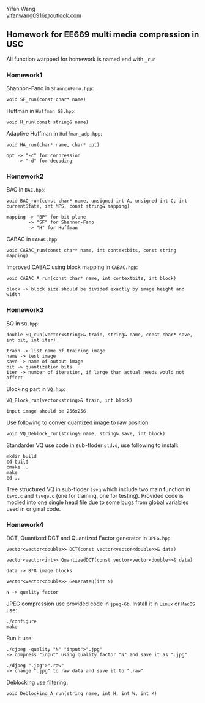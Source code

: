 Yifan Wang  
yifanwang0916@outlook.com

## Homework for EE669 multi media compression in USC  
All function warpped for homework is named end with `_run`  
 
### Homework1
Shannon-Fano in `ShannonFano.hpp`:

    void SF_run(const char* name)
Huffman in `Huffman_GS.hpp`:

    void H_run(const string& name)
Adaptive Huffman in `Huffman_adp.hpp`:  

    void HA_run(char* name, char* opt)

    opt -> "-c" for conpression
        -> "-d" for decoding

### Homework2
BAC in `BAC.hpp`:

    void BAC_run(const char* name, unsigned int A, unsigned int C, int currentState, int MPS, const string& mapping)

    mapping -> "BP" for bit plane
            -> "SF" for Shannon-Fano
            -> "H" for Huffman

CABAC in `CABAC.hpp`:

    void CABAC_run(const char* name, int contextbits, const string mapping)

Improved CABAC using block mapping in  `CABAC.hpp`:

    void CABAC_A_run(const char* name, int contextbits, int block)

    block -> block size should be divided exactly by image height and width

### Homework3
SQ in `SQ.hpp`:

    double SQ_run(vector<string>& train, string& name, const char* save, int bit, int iter)

    train -> list name of training image
    name -> test image
    save -> name of output image
    bit -> quantization bits
    iter -> number of iteration, if large than actual needs would not affect

Blocking part in `VQ.hpp`:

    VQ_Block_run(vector<string>& train, int block)

    input image should be 256x256
    
Use following to conver quantized image to raw position
    
    void VQ_Deblock_run(string& name, string& save, int block)

Standarder VQ use code in sub-floder `stdvd`, use following to install:

    mkdir build
    cd build
    cmake ..
    make
    cd ..

Tree structured VQ in sub-floder `tsvq` which include two main function in `tsvq.c` and `tsvqe.c` (one for training, one for testing). Provided code is modied into one single head file due to some bugs from global variables used in original code.

### Homework4
DCT, Quantized DCT and Quantized Factor generator in `JPEG.hpp`:

    vector<vector<double>> DCT(const vector<vector<double>>& data)

    vector<vector<int>> QuantizedDCT(const vector<vector<double>>& data)

    data -> 8*8 image blocks

    vector<vector<double>> GenerateQ(int N)

    N -> quality factor

JPEG compression use provided code in `jpeg-6b`. Install it in `Linux` or `MacOS` use:

    ./configure
    make

Run it use:

    ./cjpeg -quality "N" "input">".jpg"
    -> compress "input" using quality factor "N" and save it as ".jpg"

    ./djpeg ".jpg">".raw"
    -> change ".jpg" to raw data and save it to ".raw"

Deblocking use filtering:

    void Deblocking_A_run(string name, int H, int W, int K)

